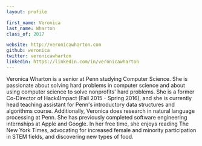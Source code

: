 ```yaml
---
layout: profile

first_name: Veronica
last_name: Wharton
class_of: 2017

website: http://veronicawharton.com
github: weronica
twitter: veronicawharton
linkedin: https://linkedin.com/in/veronicawharton
---
```


Veronica Wharton is a senior at Penn studying Computer Science. She is passionate about solving hard problems in computer science and about using computer science to solve nonprofits' hard problems. She is a former Co-Director of Hack4Impact (Fall 2015 - Spring 2016), and she is currently head teaching assistant for Penn's introductory data structures and algorithms course. Additionally, Veronica does research in natural language processing at Penn. She has previously completed software engineering internships at Apple and Google. In her free time, she enjoys reading The New York Times, advocating for increased female and minority participation in STEM fields, and discovering new types of food.
